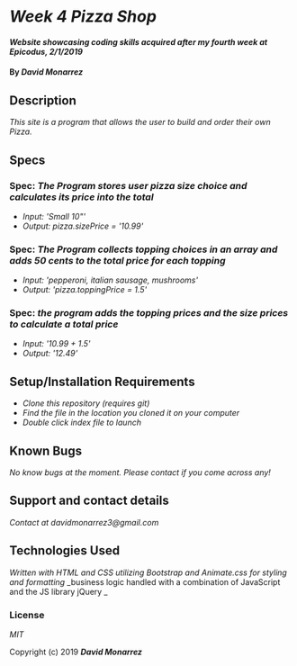 # _Week 4 Pizza Shop_

#### _Website showcasing coding skills acquired after my fourth week at Epicodus, 2/1/2019_

#### By _**David Monarrez**_

## Description

_This site is a program that allows the user to build and order their own Pizza._

## Specs

### Spec: _The Program stores user pizza size choice and calculates its price into the total_
* _Input: 'Small 10"'_
* _Output: pizza.sizePrice = '10.99'_

### Spec: _The Program collects topping choices in an array and adds 50 cents to the total price for each topping_
* _Input: 'pepperoni, italian sausage, mushrooms'_
* _Output: 'pizza.toppingPrice = 1.5'_

### Spec: _the program adds the topping prices and the size prices to calculate a total price_
* _Input: '10.99 + 1.5'_
* _Output: '12.49'_



## Setup/Installation Requirements

* _Clone this repository (requires git)_
* _Find the file in the location you cloned it on your computer_
* _Double click index file to launch_

## Known Bugs

_No know bugs at the moment. Please contact if you come across any!_

## Support and contact details

_Contact at davidmonarrez3@gmail.com_

## Technologies Used

_Written with HTML and CSS utilizing Bootstrap and Animate.css for styling and formatting_
_business logic handled with a combination of JavaScript and the JS library jQuery _

### License

*MIT*

Copyright (c) 2019 **_David Monarrez_**

